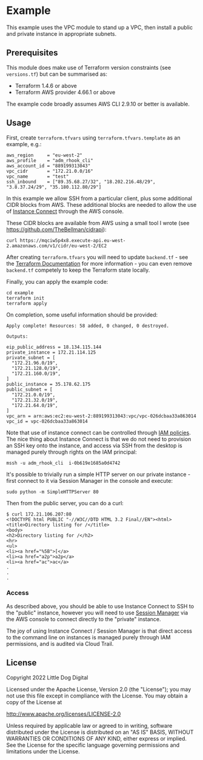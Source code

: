 # Example
This example uses the VPC module to stand up a VPC, then install a public and private instance in appropriate subnets.

## Prerequisites
This module does make use of Terraform version constraints (see `versions.tf`) but can be summarised as:

 - Terraform 1.4.6 or above
 - Terraform AWS provider 4.66.1 or above

The example code broadly assumes AWS CLI 2.9.10 or better is available.

## Usage

First, create `terraform.tfvars` using `terraform.tfvars.template` as an example, e.g.:

```
aws_region     = "eu-west-2"
aws_profile    = "adm_rhook_cli"
aws_account_id = "889199313043"
vpc_cidr       = "172.21.0.0/16"
vpc_name       = "test"
ssh_inbound    = ["89.35.68.27/32", "18.202.216.48/29", "3.8.37.24/29", "35.180.112.80/29"]
```

In this example we allow SSH from a particular client, plus some additional CIDR blocks from AWS. These additional blocks are needed to allow the use of [Instance Connect](https://aws.amazon.com/about-aws/whats-new/2019/06/introducing-amazon-ec2-instance-connect/) through the AWS console.

These CIDR blocks are available from AWS using a small tool I wrote (see https://github.com/TheBellman/cidrapi):

```
curl https://mqciw5p4x8.execute-api.eu-west-2.amazonaws.com/v1/cidr/eu-west-2/EC2
```

After creating `terraform.tfvars` you will need to update `backend.tf` - see the [Terraform Documentation](https://www.terraform.io/docs/backends/index.html) for more information - you can even remove `backend.tf` competely to keep the Terraform state locally.

Finally, you can apply the example code:

```
cd example
terraform init
terraform apply
```

On completion, some useful information should be provided:

```
Apply complete! Resources: 58 added, 0 changed, 0 destroyed.

Outputs:

eip_public_address = 18.134.115.144
private_instance = 172.21.114.125
private_subnet = [
  "172.21.96.0/19",
  "172.21.128.0/19",
  "172.21.160.0/19",
]
public_instance = 35.178.62.175
public_subnet = [
  "172.21.0.0/19",
  "172.21.32.0/19",
  "172.21.64.0/19",
]
vpc_arn = arn:aws:ec2:eu-west-2:889199313043:vpc/vpc-026dcbaa33a863014
vpc_id = vpc-026dcbaa33a863014
```

Note that use of instance connect can be controlled through [IAM policies](https://docs.aws.amazon.com/AWSEC2/latest/UserGuide/ec2-instance-connect-set-up.html). The nice thing about Instance Connect is that we do not need to provision an SSH key onto the instance, and access via SSH from the desktop is managed purely through rights on the IAM principal:

```
mssh -u adm_rhook_cli  i-0b619e1685a0d4742
```

It's possible to trivially run a simple HTTP server on our private instance - first connect to it via Session Manager in the console and execute:
```
sudo python -m SimpleHTTPServer 80
```

Then from the public server, you can do a curl:
```
$ curl 172.21.106.207:80
<!DOCTYPE html PUBLIC "-//W3C//DTD HTML 3.2 Final//EN"><html>
<title>Directory listing for /</title>
<body>
<h2>Directory listing for /</h2>
<hr>
<ul>
<li><a href="%5B">[</a>
<li><a href="a2p">a2p</a>
<li><a href="ac">ac</a>
.
.
.
```

### Access
As described above, you should be able to use Instance Connect to SSH to the "public" instance, however you will need to use [Session Manager](https://docs.aws.amazon.com/systems-manager/latest/userguide/session-manager.html) via the AWS console to connect directly to the "private" instance.

The joy of using Instance Connect / Session Manager is that direct access to the command line on instances is managed purely through IAM permissions, and is audited via Cloud Trail.


## License
Copyright 2022 Little Dog Digital

Licensed under the Apache License, Version 2.0 (the "License");
you may not use this file except in compliance with the License.
You may obtain a copy of the License at

  http://www.apache.org/licenses/LICENSE-2.0

Unless required by applicable law or agreed to in writing, software
distributed under the License is distributed on an "AS IS" BASIS,
WITHOUT WARRANTIES OR CONDITIONS OF ANY KIND, either express or implied.
See the License for the specific language governing permissions and
limitations under the License.
